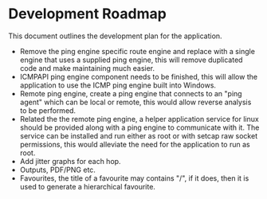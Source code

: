 # Development Roadmap

This document outlines the development plan for the application.

* Remove the ping engine specific route engine and replace with a single engine that uses a supplied ping engine, this will remove duplicated code and make maintaining much easier.
* ICMPAPI ping engine component needs to be finished, this will allow the application to use the ICMP ping engine built into Windows.
* Remote ping engine, create a ping engine that connects to an "ping agent" which can be local or remote, this would allow reverse analysis to be performed.
* Related the the remote ping engine, a helper application service for linux should be provided along with a ping engine to communicate with it.  The service can be installed and run either as root or with setcap raw socket permissions, this would alleviate the need for the application to run as root.
* Add jitter graphs for each hop.
* Outputs, PDF/PNG etc.
* Favourites, the title of a favourite may contains "/", if it does, then it is used to generate a hierarchical favourite.